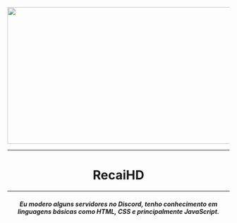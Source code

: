 <p align="center">
  <img src="https://i.postimg.cc/13PwTKjJ/did-a-frieren-screenshot-redraw-v0-9dgb7aehdjnc1.webp" width="540" height="310" />
</p>
<hr> 
<h1 align="center">RecaiHD</h1>
<hr>
<h5 align="center">
  Eu modero alguns servidores no Discord, tenho conhecimento em linguagens básicas como HTML, CSS e principalmente JavaScript.
</h5>
